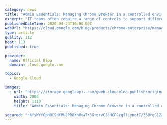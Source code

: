 ```yaml
---
category: news
title: "Admin Essentials: Managing Chrome Browser in a controlled environment"
excerpt: "IT teams often require a range of controls to support different groups and users. In some cases, users need more permissions and access based on their role. Other situations might call for more restrictive measures, with limited access or heightened security measures. These tighter controls can be driven"
publishedDateTime: 2020-04-24T16:00:00Z
webUrl: "https://cloud.google.com/blog/products/chrome-enterprise/managing-chrome-browser-in-a-controlled-environment/"
type: article
quality: 112
heat: 113
published: true

provider:
  name: Official Blog
  domain: cloud.google.com

topics:
  - Google Cloud

images:
  - url: "https://storage.googleapis.com/gweb-cloudblog-publish/original_images/ChromeEnterpriseSeries-01.png"
    width: 2000
    height: 1110
    title: "Admin Essentials: Managing Chrome Browser in a controlled environment"

secured: "nkfyWYfGpN9C9dfMU2PD8XhHoATr3X+q+vCJ8HCFGzqf7LynotT/330rgG12Z1xXb6KzXxRoSgky895KjB0GiXct0ilgkMzhwcB/fMFuWGG/ZD5XpiY5JO+I9bpaixacLphePkiC0zJjZQcdx3B3rKzVWKykM8rbs0sHuL461nBgMAtWNqJ9wjoeo+yNC2vLnCG11KJbUV8UiIZEUOjnQXCchuvBHcD9IYzJMEIDeG26+/RhIENWcB+grQNZ2MMwqp2Rix/RSqQ9oUNh0Lffm+tS48akGkQk/jE9ovQ4JfvXQUZsIRwq3jp06Hzh00v1;AKDFT4aqUTEAG2+qwQztew=="
---
```


